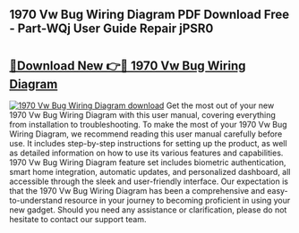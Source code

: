 ## 1970 Vw Bug Wiring Diagram PDF Download Free - Part-WQj User Guide Repair jPSR0

# <h2><a href="http://dftcge.blite.top/?on=1970+Vw+Bug+Wiring+Diagram">🔗Download New 👉🔴 1970 Vw Bug Wiring Diagram</a></h2>

[![1970 Vw Bug Wiring Diagram download](https://i.imgur.com/lujVjoI.png)](http://dftcge.blite.top/?on=1970+Vw+Bug+Wiring+Diagram)
Get the most out of your new 1970 Vw Bug Wiring Diagram with this user manual, covering everything from installation to troubleshooting. To make the most of your 1970 Vw Bug Wiring Diagram, we recommend reading this user manual carefully before use. It includes step-by-step instructions for setting up the product, as well as detailed information on how to use its various features and capabilities. 1970 Vw Bug Wiring Diagram feature set includes biometric authentication, smart home integration, automatic updates, and personalized dashboard, all accessible through the sleek and user-friendly interface. Our expectation is that the 1970 Vw Bug Wiring Diagram has been a comprehensive and easy-to-understand resource in your journey to becoming proficient in using your new gadget. Should you need any assistance or clarification, please do not hesitate to contact our support team.
